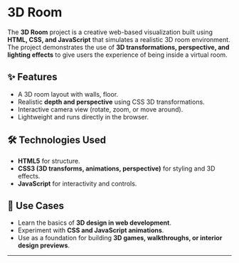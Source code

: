 # 3D Room

The **3D Room** project is a creative web-based visualization built using **HTML, CSS, and JavaScript** that simulates a realistic 3D room environment. The project demonstrates the use of **3D transformations, perspective, and lighting effects** to give users the experience of being inside a virtual room.

## ✨ Features

* A 3D room layout with walls, floor.
* Realistic **depth and perspective** using CSS 3D transformations.
* Interactive camera view (rotate, zoom, or move around).
* Lightweight and runs directly in the browser.

## 🛠️ Technologies Used

* **HTML5** for structure.
* **CSS3 (3D transforms, animations, perspective)** for styling and 3D effects.
* **JavaScript** for interactivity and controls.

## 🚀 Use Cases

* Learn the basics of **3D design in web development**.
* Experiment with **CSS and JavaScript animations**.
* Use as a foundation for building **3D games, walkthroughs, or interior design previews**.

---
